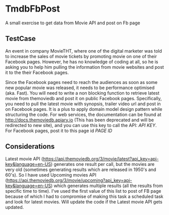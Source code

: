 # TmdbFbPost
A small exercise to get data from Movie API and post on Fb page

## TestCase    
An event in company MovieTHT, where one of the digital marketer was told to increase the sales of movie tickets by promoting movie on one of their Facebook pages. However, he has no knowledge of coding at all, so he is asking you to help him pulling the information from movie websites and post it to the their Facebook pages.

Since the Facebook pages need to reach the audiences as soon as some new popular movie was released, it needs to be performance optimised (aka. Fast). You will need to write a non blocking function to retrieve latest movie from themoviedb and post it on public Facebook pages.
Specifically, you need to pull the latest movie with synopsis, trailer video url and post in on Facebook pages. It is a plus to apply domain model design pattern while structuring the code.
For web services, the documentation can be found at http://docs.themoviedb.apiary.io (This has been deprecated and will be redirected to new site), and you can use this key to call the API: *API KEY*. For Facebook pages, post it to this page id *PAGE ID*

## Considerations
Latest movie API (https://api.themoviedb.org/3/movie/latest?api_key=api-key&language=en-US) generates one result per call, but the movies are very old (sometimes generating results which are released in 1950's and 60's). So I have used Upcoming movies API (https://api.themoviedb.org/3/movie/upcoming?api_key=api-key&language=en-US) which generates multiple results (all the results from specific time to time). I've used the first value of this list to post of FB page because of which I had to compromise of making this task a scheduled task and look for latest movies. Will update the code if the Latest movie API gets updated.
